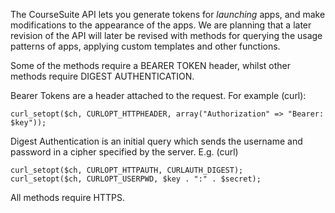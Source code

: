 The CourseSuite API lets you generate tokens for *launching* apps, and make modifications to the appearance of the apps. We are planning that a later revision of the API will later be revised with methods for querying the usage patterns of apps, applying custom templates and other functions.

Some of the methods require a BEARER TOKEN header, whilst other methods require DIGEST AUTHENTICATION.

Bearer Tokens are a header attached to the request. For example (curl):

    curl_setopt($ch, CURLOPT_HTTPHEADER, array("Authorization" => "Bearer: $key"));

Digest Authentication is an initial query which sends the username and password in a cipher specified by the server. E.g. (curl)

    curl_setopt($ch, CURLOPT_HTTPAUTH, CURLAUTH_DIGEST);
    curl_setopt($ch, CURLOPT_USERPWD, $key . ":" . $secret);

All methods require HTTPS.

